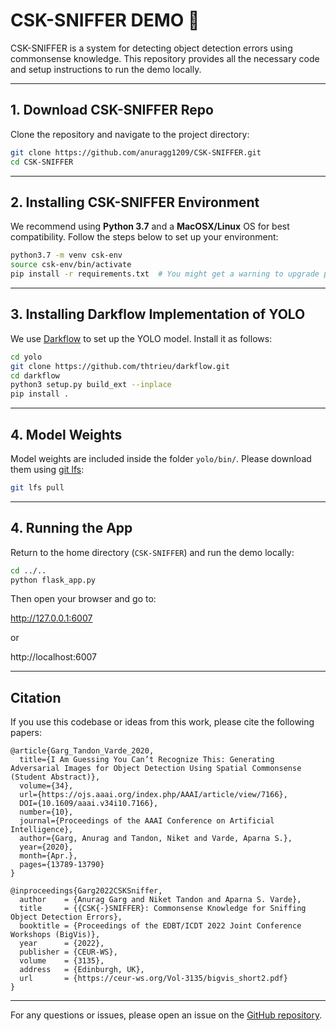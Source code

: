 # CSK-SNIFFER DEMO 🚀

CSK-SNIFFER is a system for detecting object detection errors using commonsense knowledge. This repository provides all the necessary code and setup instructions to run the demo locally.

---

## 1. Download CSK-SNIFFER Repo

Clone the repository and navigate to the project directory:

```bash
git clone https://github.com/anuragg1209/CSK-SNIFFER.git
cd CSK-SNIFFER
```

---

## 2. Installing CSK-SNIFFER Environment

We recommend using **Python 3.7** and a **MacOSX/Linux** OS for best compatibility. Follow the steps below to set up your environment:

```bash
python3.7 -m venv csk-env
source csk-env/bin/activate
pip install -r requirements.txt  # You might get a warning to upgrade pip or Python version. Do NOT upgrade, as our dependencies require the older version.
```

---

## 3. Installing Darkflow Implementation of YOLO

We use [Darkflow](https://github.com/thtrieu/darkflow) to set up the YOLO model. Install it as follows:

```bash
cd yolo
git clone https://github.com/thtrieu/darkflow.git
cd darkflow
python3 setup.py build_ext --inplace
pip install .
```

---

## 4. Model Weights

Model weights are included inside the folder `yolo/bin/`. Please download them using [git lfs](https://git-lfs.github.com/):

```bash
git lfs pull
```

---

## 4. Running the App

Return to the home directory (`CSK-SNIFFER`) and run the demo locally:

```bash
cd ../..
python flask_app.py
```

Then open your browser and go to:

http://127.0.0.1:6007

or

http://localhost:6007

---

## Citation

If you use this codebase or ideas from this work, please cite the following papers:

```
@article{Garg_Tandon_Varde_2020,
  title={I Am Guessing You Can’t Recognize This: Generating Adversarial Images for Object Detection Using Spatial Commonsense (Student Abstract)},
  volume={34},
  url={https://ojs.aaai.org/index.php/AAAI/article/view/7166},
  DOI={10.1609/aaai.v34i10.7166},
  number={10},
  journal={Proceedings of the AAAI Conference on Artificial Intelligence},
  author={Garg, Anurag and Tandon, Niket and Varde, Aparna S.},
  year={2020},
  month={Apr.},
  pages={13789-13790}
}

@inproceedings{Garg2022CSKSniffer,
  author    = {Anurag Garg and Niket Tandon and Aparna S. Varde},
  title     = {{CSK{-}SNIFFER}: Commonsense Knowledge for Sniffing Object Detection Errors},
  booktitle = {Proceedings of the EDBT/ICDT 2022 Joint Conference Workshops (BigVis)},
  year      = {2022},
  publisher = {CEUR-WS},
  volume    = {3135},
  address   = {Edinburgh, UK},
  url       = {https://ceur-ws.org/Vol-3135/bigvis_short2.pdf}
}
```

---

For any questions or issues, please open an issue on the [GitHub repository](https://github.com/anuragg1209/CSK-SNIFFER).
